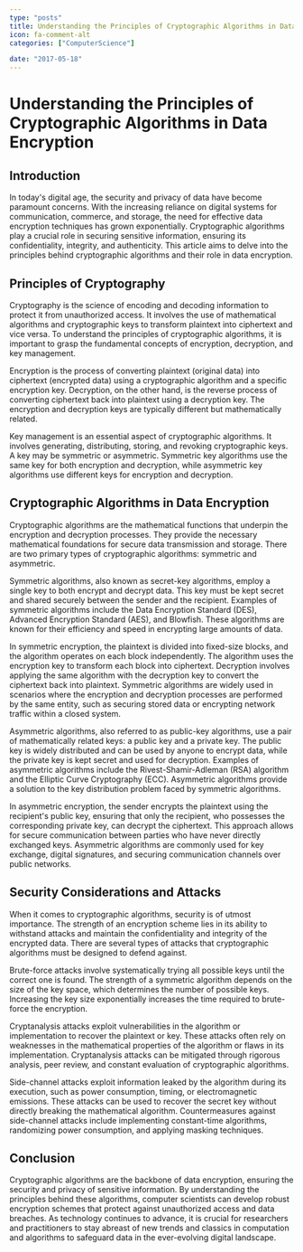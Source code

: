 ```yaml
---
type: "posts"
title: Understanding the Principles of Cryptographic Algorithms in Data Encryption
icon: fa-comment-alt
categories: ["ComputerScience"]

date: "2017-05-18"
---
```




# Understanding the Principles of Cryptographic Algorithms in Data Encryption

## Introduction

In today's digital age, the security and privacy of data have become paramount concerns. With the increasing reliance on digital systems for communication, commerce, and storage, the need for effective data encryption techniques has grown exponentially. Cryptographic algorithms play a crucial role in securing sensitive information, ensuring its confidentiality, integrity, and authenticity. This article aims to delve into the principles behind cryptographic algorithms and their role in data encryption.

## Principles of Cryptography

Cryptography is the science of encoding and decoding information to protect it from unauthorized access. It involves the use of mathematical algorithms and cryptographic keys to transform plaintext into ciphertext and vice versa. To understand the principles of cryptographic algorithms, it is important to grasp the fundamental concepts of encryption, decryption, and key management.

Encryption is the process of converting plaintext (original data) into ciphertext (encrypted data) using a cryptographic algorithm and a specific encryption key. Decryption, on the other hand, is the reverse process of converting ciphertext back into plaintext using a decryption key. The encryption and decryption keys are typically different but mathematically related.

Key management is an essential aspect of cryptographic algorithms. It involves generating, distributing, storing, and revoking cryptographic keys. A key may be symmetric or asymmetric. Symmetric key algorithms use the same key for both encryption and decryption, while asymmetric key algorithms use different keys for encryption and decryption.

## Cryptographic Algorithms in Data Encryption

Cryptographic algorithms are the mathematical functions that underpin the encryption and decryption processes. They provide the necessary mathematical foundations for secure data transmission and storage. There are two primary types of cryptographic algorithms: symmetric and asymmetric.

Symmetric algorithms, also known as secret-key algorithms, employ a single key to both encrypt and decrypt data. This key must be kept secret and shared securely between the sender and the recipient. Examples of symmetric algorithms include the Data Encryption Standard (DES), Advanced Encryption Standard (AES), and Blowfish. These algorithms are known for their efficiency and speed in encrypting large amounts of data.

In symmetric encryption, the plaintext is divided into fixed-size blocks, and the algorithm operates on each block independently. The algorithm uses the encryption key to transform each block into ciphertext. Decryption involves applying the same algorithm with the decryption key to convert the ciphertext back into plaintext. Symmetric algorithms are widely used in scenarios where the encryption and decryption processes are performed by the same entity, such as securing stored data or encrypting network traffic within a closed system.

Asymmetric algorithms, also referred to as public-key algorithms, use a pair of mathematically related keys: a public key and a private key. The public key is widely distributed and can be used by anyone to encrypt data, while the private key is kept secret and used for decryption. Examples of asymmetric algorithms include the Rivest-Shamir-Adleman (RSA) algorithm and the Elliptic Curve Cryptography (ECC). Asymmetric algorithms provide a solution to the key distribution problem faced by symmetric algorithms.

In asymmetric encryption, the sender encrypts the plaintext using the recipient's public key, ensuring that only the recipient, who possesses the corresponding private key, can decrypt the ciphertext. This approach allows for secure communication between parties who have never directly exchanged keys. Asymmetric algorithms are commonly used for key exchange, digital signatures, and securing communication channels over public networks.

## Security Considerations and Attacks

When it comes to cryptographic algorithms, security is of utmost importance. The strength of an encryption scheme lies in its ability to withstand attacks and maintain the confidentiality and integrity of the encrypted data. There are several types of attacks that cryptographic algorithms must be designed to defend against.

Brute-force attacks involve systematically trying all possible keys until the correct one is found. The strength of a symmetric algorithm depends on the size of the key space, which determines the number of possible keys. Increasing the key size exponentially increases the time required to brute-force the encryption.

Cryptanalysis attacks exploit vulnerabilities in the algorithm or implementation to recover the plaintext or key. These attacks often rely on weaknesses in the mathematical properties of the algorithm or flaws in its implementation. Cryptanalysis attacks can be mitigated through rigorous analysis, peer review, and constant evaluation of cryptographic algorithms.

Side-channel attacks exploit information leaked by the algorithm during its execution, such as power consumption, timing, or electromagnetic emissions. These attacks can be used to recover the secret key without directly breaking the mathematical algorithm. Countermeasures against side-channel attacks include implementing constant-time algorithms, randomizing power consumption, and applying masking techniques.

## Conclusion

Cryptographic algorithms are the backbone of data encryption, ensuring the security and privacy of sensitive information. By understanding the principles behind these algorithms, computer scientists can develop robust encryption schemes that protect against unauthorized access and data breaches. As technology continues to advance, it is crucial for researchers and practitioners to stay abreast of new trends and classics in computation and algorithms to safeguard data in the ever-evolving digital landscape.